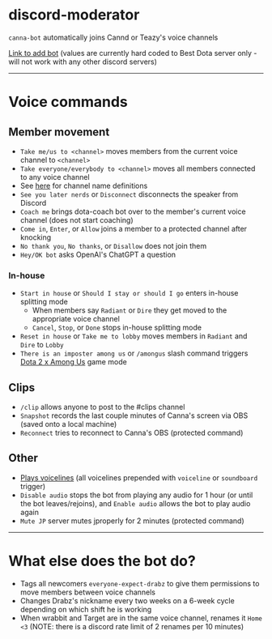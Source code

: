 # discord-moderator

`canna-bot` automatically joins Cannd or Teazy's voice channels

[Link to add bot](https://discord.com/api/oauth2/authorize?client_id=1062766623578148945&permissions=8&scope=bot) (values are currently hard coded to Best Dota server only - will not work with any other discord servers)

---

# Voice commands

## Member movement

- `Take me/us to <channel>` moves members from the current voice channel to `<channel>`
- `Take everyone/everybody to <channel>` moves all members connected to any voice channel
- See [here](src/rules/voiceCommands/massMigration.ts) for channel name definitions
- `See you later nerds` or `Disconnect` disconnects the speaker from Discord
- `Coach me` brings dota-coach bot over to the member's current voice channel (does not start coaching)
- `Come in`, `Enter`, or `Allow` joins a member to a protected channel after knocking
- `No thank you`, `No thanks`, or `Disallow` does not join them
- `Hey/OK bot` asks OpenAI's ChatGPT a question

### In-house

- `Start in house` or `Should I stay or should I go` enters in-house splitting mode
  - When members say `Radiant` or `Dire` they get moved to the appropriate voice channel
  - `Cancel`, `Stop`, or `Done` stops in-house splitting mode
- `Reset in house` or `Take me to lobby` moves members in `Radiant` and `Dire` to `Lobby`
- `There is an imposter among us` or `/amongus` slash command triggers [Dota 2 x Among Us](./AmongUs.md) game mode

## Clips

- `/clip` allows anyone to post to the #clips channel
- `Snapshot` records the last couple minutes of Canna's screen via OBS (saved onto a local machine)
- `Reconnect` tries to reconnect to Canna's OBS (protected command)

## Other

- [Plays voicelines](src/rules/voiceCommands/voicelines.ts) (all voicelines prepended with `voiceline` or `soundboard` trigger)
- `Disable audio` stops the bot from playing any audio for 1 hour (or until the bot leaves/rejoins), and `Enable audio` allows the bot to play audio again
- `Mute JP` server mutes jproperly for 2 minutes (protected command)

---

# What else does the bot do?

- Tags all newcomers `everyone-expect-drabz` to give them permissions to move members between voice channels
- Changes Drabz's nickname every two weeks on a 6-week cycle depending on which shift he is working
- When wrabbit and Target are in the same voice channel, renames it `Home <3` (NOTE: there is a discord rate limit of 2 renames per 10 minutes)
